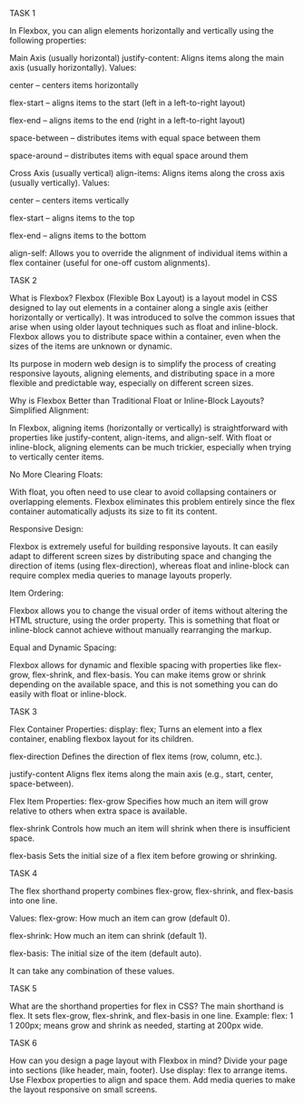 TASK 1

In Flexbox, you can align elements horizontally and vertically using the following properties:

Main Axis (usually horizontal)
justify-content: Aligns items along the main axis (usually horizontally).
Values:

  center – centers items horizontally

  flex-start – aligns items to the start (left in a left-to-right layout)

  flex-end – aligns items to the end (right in a left-to-right layout)

  space-between – distributes items with equal space between them

  space-around – distributes items with equal space around them

Cross Axis (usually vertical)
align-items: Aligns items along the cross axis (usually vertically).
Values:

  center – centers items vertically

  flex-start – aligns items to the top

  flex-end – aligns items to the bottom

  align-self: Allows you to override the alignment of individual items within a flex container (useful for one-off custom alignments).

TASK 2

What is Flexbox?
Flexbox (Flexible Box Layout) is a layout model in CSS designed to lay out elements in a container along a single axis (either horizontally or vertically). It was introduced to solve the common issues that arise when using older layout techniques such as float and inline-block. Flexbox allows you to distribute space within a container, even when the sizes of the items are unknown or dynamic.

  Its purpose in modern web design is to simplify the process of creating responsive layouts, aligning elements, and distributing space in a more flexible and predictable way, especially on   different screen sizes.

  Why is Flexbox Better than Traditional Float or Inline-Block Layouts?
Simplified Alignment:

  In Flexbox, aligning items (horizontally or vertically) is straightforward with properties like justify-content, align-items, and align-self. With float or inline-block, aligning elements can be much trickier, especially when trying to vertically center items.

  No More Clearing Floats:

  With float, you often need to use clear to avoid collapsing containers or overlapping elements. Flexbox eliminates this problem entirely since the flex container automatically adjusts its size to fit its content.

Responsive Design:

  Flexbox is extremely useful for building responsive layouts. It can easily adapt to different screen sizes by distributing space and changing the direction of items (using flex-direction), whereas float and inline-block can require complex media queries to manage layouts properly.

Item Ordering:

  Flexbox allows you to change the visual order of items without altering the HTML structure, using the order property. This is something that float or inline-block cannot achieve without manually rearranging the markup.

Equal and Dynamic Spacing:

  Flexbox allows for dynamic and flexible spacing with properties like flex-grow, flex-shrink, and flex-basis. You can make items grow or shrink depending on the available space, and this is not something you can do easily with float or inline-block.

TASK 3

Flex Container Properties:
display: flex;
Turns an element into a flex container, enabling flexbox layout for its children.

flex-direction
Defines the direction of flex items (row, column, etc.).

justify-content
Aligns flex items along the main axis (e.g., start, center, space-between).

Flex Item Properties:
flex-grow
Specifies how much an item will grow relative to others when extra space is available.

flex-shrink
Controls how much an item will shrink when there is insufficient space.

flex-basis
Sets the initial size of a flex item before growing or shrinking.



TASK 4

The flex shorthand property combines flex-grow, flex-shrink, and flex-basis into one line.

Values:
flex-grow: How much an item can grow (default 0).

flex-shrink: How much an item can shrink (default 1).

flex-basis: The initial size of the item (default auto).

It can take any combination of these values.


TASK 5

What are the shorthand properties for flex in CSS?
The main shorthand is flex. It sets flex-grow, flex-shrink, and flex-basis in one line.
Example: flex: 1 1 200px; means grow and shrink as needed, starting at 200px wide.

TASK 6

How can you design a page layout with Flexbox in mind?
Divide your page into sections (like header, main, footer). Use display: flex to arrange items. Use Flexbox properties to align and space them. Add media queries to make the layout responsive on small screens.
